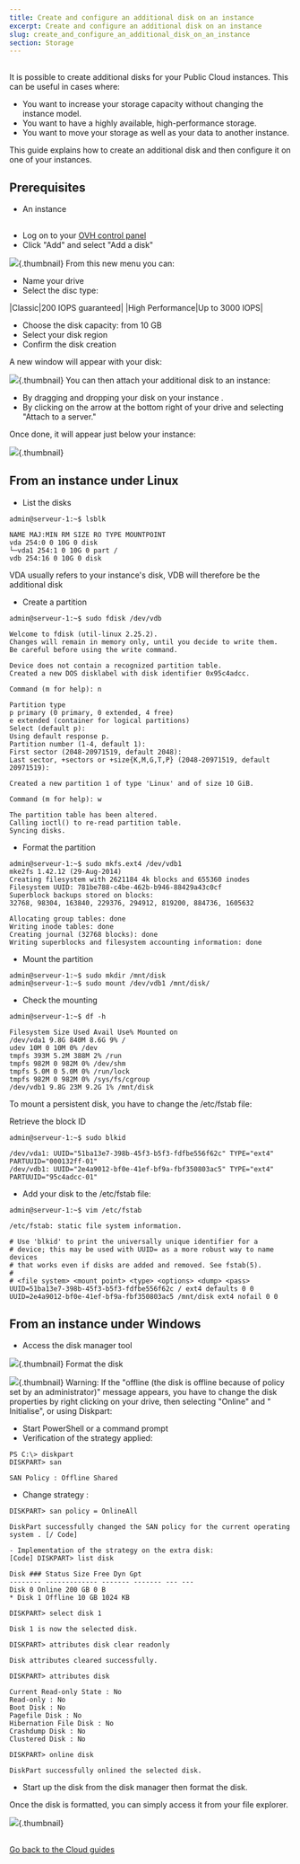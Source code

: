 ```yaml
---
title: Create and configure an additional disk on an instance
excerpt: Create and configure an additional disk on an instance
slug: create_and_configure_an_additional_disk_on_an_instance
section: Storage
---
```



## 
It is possible to create additional disks for your Public Cloud instances.
This can be useful in cases where:

- You want to increase your storage capacity without changing the instance model.
- You want to have a highly available, high-performance storage.
- You want to move your storage as well as your data to another instance.


This guide explains how to create an additional disk and then configure it on one of your instances.


## Prerequisites

- An instance




## 

- Log on to your 
[OVH control panel](https://www.ovh.com/manager/cloud/)
- Click "Add" and select "Add a disk"



![](images/img_2731.jpg){.thumbnail}
From this new menu you can:

- Name your drive
- Select the disc type:

|Classic|200 IOPS guaranteed|
|High Performance|Up to 3000 IOPS|



- Choose the disk capacity: from 10 GB
- Select your disk region
- Confirm the disk creation


A new window will appear with your disk:

![](images/img_2732.jpg){.thumbnail}
You can then attach your additional disk to an instance:

- By dragging and dropping your disk on your instance .
- By clicking on the arrow at the bottom right of your drive and selecting "Attach to a server."


Once done, it will appear just below your instance:

![](images/img_2733.jpg){.thumbnail}


## From an instance under Linux

- List the disks 

```
admin@serveur-1:~$ lsblk

NAME MAJ:MIN RM SIZE RO TYPE MOUNTPOINT
vda 254:0 0 10G 0 disk
└─vda1 254:1 0 10G 0 part /
vdb 254:16 0 10G 0 disk
```



VDA usually refers to your instance's disk, VDB will therefore be the additional disk

- Create a partition

```
admin@serveur-1:~$ sudo fdisk /dev/vdb

Welcome to fdisk (util-linux 2.25.2).
Changes will remain in memory only, until you decide to write them.
Be careful before using the write command.

Device does not contain a recognized partition table.
Created a new DOS disklabel with disk identifier 0x95c4adcc.
```



```
Command (m for help): n

Partition type
p primary (0 primary, 0 extended, 4 free)
e extended (container for logical partitions)
Select (default p):
Using default response p.
Partition number (1-4, default 1):
First sector (2048-20971519, default 2048):
Last sector, +sectors or +size{K,M,G,T,P} (2048-20971519, default 20971519):

Created a new partition 1 of type 'Linux' and of size 10 GiB.
```



```
Command (m for help): w

The partition table has been altered.
Calling ioctl() to re-read partition table.
Syncing disks.
```


- Format the partition

```
admin@serveur-1:~$ sudo mkfs.ext4 /dev/vdb1
mke2fs 1.42.12 (29-Aug-2014)
Creating filesystem with 2621184 4k blocks and 655360 inodes
Filesystem UUID: 781be788-c4be-462b-b946-88429a43c0cf
Superblock backups stored on blocks:
32768, 98304, 163840, 229376, 294912, 819200, 884736, 1605632

Allocating group tables: done
Writing inode tables: done
Creating journal (32768 blocks): done
Writing superblocks and filesystem accounting information: done
```


- Mount the partition 

```
admin@serveur-1:~$ sudo mkdir /mnt/disk
admin@serveur-1:~$ sudo mount /dev/vdb1 /mnt/disk/
```


- Check the mounting

```
admin@serveur-1:~$ df -h

Filesystem Size Used Avail Use% Mounted on
/dev/vda1 9.8G 840M 8.6G 9% /
udev 10M 0 10M 0% /dev
tmpfs 393M 5.2M 388M 2% /run
tmpfs 982M 0 982M 0% /dev/shm
tmpfs 5.0M 0 5.0M 0% /run/lock
tmpfs 982M 0 982M 0% /sys/fs/cgroup
/dev/vdb1 9.8G 23M 9.2G 1% /mnt/disk
```



To mount a persistent disk, you have to change the /etc/fstab file:

Retrieve the block ID

```
admin@serveur-1:~$ sudo blkid

/dev/vda1: UUID="51ba13e7-398b-45f3-b5f3-fdfbe556f62c" TYPE="ext4" PARTUUID="000132ff-01"
/dev/vdb1: UUID="2e4a9012-bf0e-41ef-bf9a-fbf350803ac5" TYPE="ext4" PARTUUID="95c4adcc-01"
```



- Add your disk to the /etc/fstab file:

```
admin@serveur-1:~$ vim /etc/fstab

/etc/fstab: static file system information.

# Use 'blkid' to print the universally unique identifier for a
# device; this may be used with UUID= as a more robust way to name devices
# that works even if disks are added and removed. See fstab(5).
#
# <file system> <mount point> <type> <options> <dump> <pass>
UUID=51ba13e7-398b-45f3-b5f3-fdfbe556f62c / ext4 defaults 0 0
UUID=2e4a9012-bf0e-41ef-bf9a-fbf350803ac5 /mnt/disk ext4 nofail 0 0
```





## From an instance under Windows

- Access the disk manager tool



![](images/img_2736.jpg){.thumbnail}
Format the disk

![](images/img_2737.jpg){.thumbnail}
Warning:
If the "offline (the disk is offline because of policy set by an administrator)" message appears, you have to change the disk properties by right clicking on your drive, then selecting "Online" and " Initialise", or using Diskpart:


- Start PowerShell or a command prompt
- Verification of the strategy applied:

```
PS C:\> diskpart
DISKPART> san

SAN Policy : Offline Shared
```


- Change strategy :

```
DISKPART> san policy = OnlineAll

DiskPart successfully changed the SAN policy for the current operating system . [/ Code]

- Implementation of the strategy on the extra disk:
[Code] DISKPART> list disk

Disk ### Status Size Free Dyn Gpt
-------- ------------- ------- ------- --- ---
Disk 0 Online 200 GB 0 B
* Disk 1 Offline 10 GB 1024 KB
```



```
DISKPART> select disk 1

Disk 1 is now the selected disk.
```



```
DISKPART> attributes disk clear readonly

Disk attributes cleared successfully.
```



```
DISKPART> attributes disk

Current Read-only State : No
Read-only : No
Boot Disk : No
Pagefile Disk : No
Hibernation File Disk : No
Crashdump Disk : No
Clustered Disk : No
```



```
DISKPART> online disk

DiskPart successfully onlined the selected disk.
```


- Start up the disk from the disk manager then format the disk.


Once the disk is formatted, you can simply access it from your file explorer.

![](images/img_2738.jpg){.thumbnail}


## 
[Go back to the Cloud guides]({legacy}1785)

